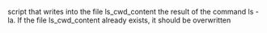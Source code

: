 script that writes into the file ls_cwd_content the result of the command ls -la. If the file ls_cwd_content already exists, it should be overwritten
